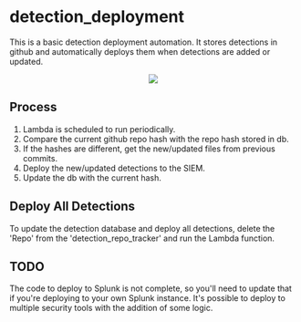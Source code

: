 # detection_deployment
This is a basic detection deployment automation.  It stores detections in github and 
automatically deploys them when detections are added or updated.

<p align="center">
<img src=https://github.com/user-attachments/assets/dc6832a3-3304-4a82-a57c-6b55c091d4bc>
</p>


## Process
1. Lambda is scheduled to run periodically.
2. Compare the current github repo hash with the repo hash stored in db.
3. If the hashes are different, get the new/updated files from previous commits.
4. Deploy the new/updated detections to the SIEM.
5. Update the db with the current hash.

## Deploy All Detections
To update the detection database and deploy all detections, delete the 'Repo'
from the 'detection_repo_tracker' and run the Lambda function.

## TODO
The code to deploy to Splunk is not complete, so you'll need to update that if you're 
deploying to your own Splunk instance.  It's possible to deploy to multiple security tools 
with the addition of some logic.
